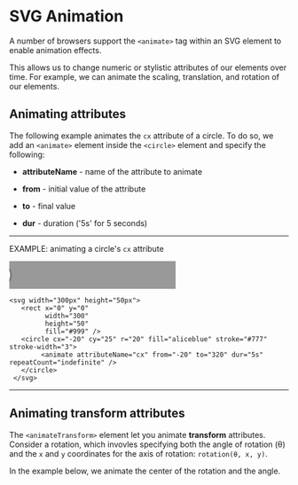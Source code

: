 SVG Animation
=============

A number of browsers support the `<animate>` tag within an SVG element to enable animation effects.

This allows us to change numeric or stylistic attributes of our elements over time.  For example, we can animate the scaling, translation, and rotation of our elements. 


## Animating attributes

The following example animates the `cx` attribute of a circle. To do so, we add an `<animate>` element inside the `<circle>` element and specify the following:

* **attributeName** - name of the attribute to animate

* **from** - initial value of the attribute

* **to** - final value

* **dur** - duration ('5s' for 5 seconds)

---

EXAMPLE: animating a circle's `cx` attribute

<svg width="300px" height="50px">
  <rect x="0" y="0" 
        width="300" 
        height="50" 
        fill="#999" />
  <circle cx="-20" cy="25" r="20" fill="aliceblue" stroke="#777" stroke-width="3">
      <animate attributeName="cx" from="-20" to="320" dur="5s" repeatCount="indefinite" />
  </circle>
</svg>

    <svg width="300px" height="50px">
       <rect x="0" y="0" 
             width="300" 
             height="50" 
             fill="#999" />
       <circle cx="-20" cy="25" r="20" fill="aliceblue" stroke="#777" stroke-width="3">
            <animate attributeName="cx" from="-20" to="320" dur="5s" repeatCount="indefinite" />
       </circle>
     </svg>

---

## Animating transform attributes

The `<animateTransform>` element let you animate **transform** attributes.  Consider a rotation, which invovles specifying both the angle of rotation (θ) and the `x` and `y` coordinates for the axis of rotation: `rotation(θ, x, y)`.

In the example below, we animate the center of the rotation and the angle.


